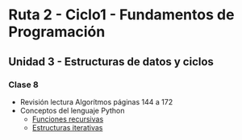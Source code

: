 # Ruta 2 - Ciclo1 - Fundamentos de Programación

## Unidad 3 - Estructuras de datos y ciclos
### Clase 8
* Revisión lectura Algorítmos páginas 144 a 172
* Conceptos del lenguaje Python
  * [Funciones recursivas](funciones_recursivas.ipynb)
  * [Estructuras iterativas](estructuras_iterativas.ipynb)